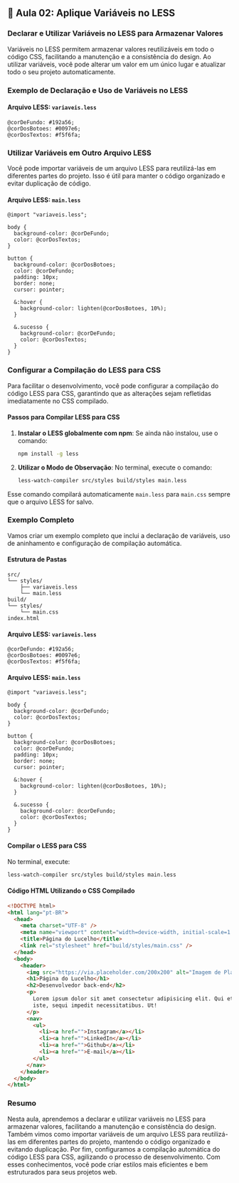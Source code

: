 ## 📝 Aula 02: Aplique Variáveis no LESS

### Declarar e Utilizar Variáveis no LESS para Armazenar Valores

Variáveis no LESS permitem armazenar valores reutilizáveis em todo o código CSS, facilitando a manutenção e a consistência do design. Ao utilizar variáveis, você pode alterar um valor em um único lugar e atualizar todo o seu projeto automaticamente.

### Exemplo de Declaração e Uso de Variáveis no LESS

#### Arquivo LESS: `variaveis.less`

```less
@corDeFundo: #192a56;
@corDosBotoes: #0097e6;
@corDosTextos: #f5f6fa;
```

### Utilizar Variáveis em Outro Arquivo LESS

Você pode importar variáveis de um arquivo LESS para reutilizá-las em diferentes partes do projeto. Isso é útil para manter o código organizado e evitar duplicação de código.

#### Arquivo LESS: `main.less`

```less
@import "variaveis.less";

body {
  background-color: @corDeFundo;
  color: @corDosTextos;
}

button {
  background-color: @corDosBotoes;
  color: @corDeFundo;
  padding: 10px;
  border: none;
  cursor: pointer;

  &:hover {
    background-color: lighten(@corDosBotoes, 10%);
  }

  &.sucesso {
    background-color: @corDeFundo;
    color: @corDosTextos;
  }
}
```

### Configurar a Compilação do LESS para CSS

Para facilitar o desenvolvimento, você pode configurar a compilação do código LESS para CSS, garantindo que as alterações sejam refletidas imediatamente no CSS compilado.

#### Passos para Compilar LESS para CSS

1. **Instalar o LESS globalmente com npm**: Se ainda não instalou, use o comando:

   ```bash
   npm install -g less
   ```

2. **Utilizar o Modo de Observação**: No terminal, execute o comando:

   ```bash
   less-watch-compiler src/styles build/styles main.less
   ```

Esse comando compilará automaticamente `main.less` para `main.css` sempre que o arquivo LESS for salvo.

### Exemplo Completo

Vamos criar um exemplo completo que inclui a declaração de variáveis, uso de aninhamento e configuração de compilação automática.

#### Estrutura de Pastas

```
src/
└── styles/
    ├── variaveis.less
    └── main.less
build/
└── styles/
    └── main.css
index.html
```

#### Arquivo LESS: `variaveis.less`

```less
@corDeFundo: #192a56;
@corDosBotoes: #0097e6;
@corDosTextos: #f5f6fa;
```

#### Arquivo LESS: `main.less`

```less
@import "variaveis.less";

body {
  background-color: @corDeFundo;
  color: @corDosTextos;
}

button {
  background-color: @corDosBotoes;
  color: @corDeFundo;
  padding: 10px;
  border: none;
  cursor: pointer;

  &:hover {
    background-color: lighten(@corDosBotoes, 10%);
  }

  &.sucesso {
    background-color: @corDeFundo;
    color: @corDosTextos;
  }
}
```

#### Compilar o LESS para CSS

No terminal, execute:

```bash
less-watch-compiler src/styles build/styles main.less
```

#### Código HTML Utilizando o CSS Compilado

```html
<!DOCTYPE html>
<html lang="pt-BR">
  <head>
    <meta charset="UTF-8" />
    <meta name="viewport" content="width=device-width, initial-scale=1.0" />
    <title>Página do Lucelho</title>
    <link rel="stylesheet" href="build/styles/main.css" />
  </head>
  <body>
    <header>
      <img src="https://via.placeholder.com/200x200" alt="Imagem de Placeholder" />
      <h1>Página do Lucelho</h1>
      <h2>Desenvolvedor back-end</h2>
      <p>
        Lorem ipsum dolor sit amet consectetur adipisicing elit. Qui et esse amet iusto dolores nihil sapiente voluptate quae saepe voluptas, numquam omnis ea ratione accusamus,
        iste, sequi impedit necessitatibus. Ut!
      </p>
      <nav>
        <ul>
          <li><a href="">Instagram</a></li>
          <li><a href="">LinkedIn</a></li>
          <li><a href="">Github</a></li>
          <li><a href="">E-mail</a></li>
        </ul>
      </nav>
    </header>
  </body>
</html>
```

### Resumo

Nesta aula, aprendemos a declarar e utilizar variáveis no LESS para armazenar valores, facilitando a manutenção e consistência do design. Também vimos como importar variáveis de um arquivo LESS para reutilizá-las em diferentes partes do projeto, mantendo o código organizado e evitando duplicação. Por fim, configuramos a compilação automática do código LESS para CSS, agilizando o processo de desenvolvimento. Com esses conhecimentos, você pode criar estilos mais eficientes e bem estruturados para seus projetos web.
